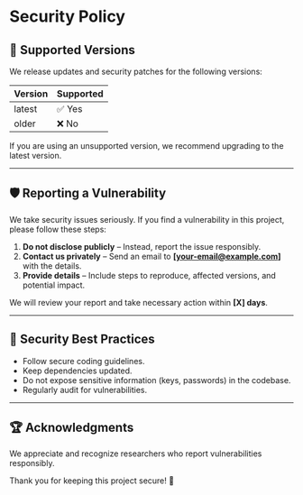 # Security Policy

## 📅 Supported Versions

We release updates and security patches for the following versions:

| Version | Supported |
|---------|-----------|
| latest  | ✅ Yes |
| older   | ❌ No |

If you are using an unsupported version, we recommend upgrading to the latest version.

---

## 🛡️ Reporting a Vulnerability

We take security issues seriously. If you find a vulnerability in this project, please follow these steps:

1. **Do not disclose publicly** – Instead, report the issue responsibly.  
2. **Contact us privately** – Send an email to **[your-email@example.com]** with the details.  
3. **Provide details** – Include steps to reproduce, affected versions, and potential impact.  

We will review your report and take necessary action within **[X] days**.

---

## 🔐 Security Best Practices

- Follow secure coding guidelines.
- Keep dependencies updated.
- Do not expose sensitive information (keys, passwords) in the codebase.
- Regularly audit for vulnerabilities.

---

## 🏆 Acknowledgments

We appreciate and recognize researchers who report vulnerabilities responsibly.  

Thank you for keeping this project secure! 🚀  
